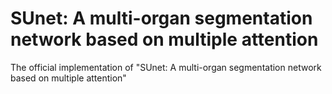 # SUnet: A multi-organ segmentation network based on multiple attention

The official implementation of "SUnet: A multi-organ segmentation network based on multiple attention"
